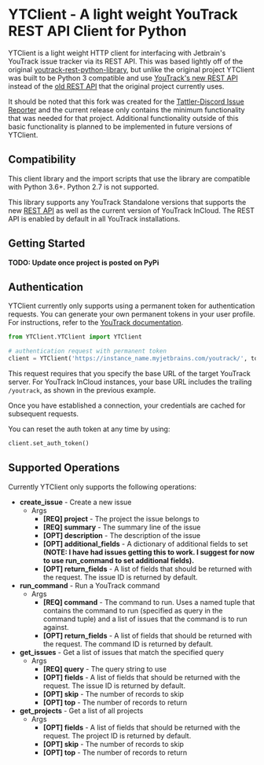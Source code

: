 # YTClient - A light weight YouTrack REST API Client for Python
YTClient is a light weight HTTP client for interfacing with Jetbrain's YouTrack issue tracker via its REST API. This was based
lightly off of the original [youtrack-rest-python-library](https://github.com/JetBrains/youtrack-rest-python-library), but 
unlike the original project YTClient was built to be Python 3 compatible and use [YouTrack's new REST API](https://www.jetbrains.com/help/youtrack/standalone/youtrack-rest-api-reference.html#youtrack-api-based-tools) 
instead of the [old REST API](https://www.jetbrains.com/help/youtrack/standalone/deprecated-rest-api-reference.html) that the original project currently uses.

It should be noted that this fork was created for the [Tattler-Discord Issue Reporter](https://github.com/JoshLee0915/Tattler-DiscordIssueReporter)
and the current release only contains the minimum functionality that was needed for that project. Additional functionality outside
of this basic functionality is planned to be implemented in future versions of YTClient.

## Compatibility
This client library and the import scripts that use the library are compatible with Python 3.6+. Python 2.7 is not supported.

This library supports any YouTrack Standalone versions that supports the new [REST API](https://www.jetbrains.com/help/youtrack/standalone/youtrack-rest-api-reference.html#youtrack-api-based-tools)
as well as the current version of YouTrack InCloud. The REST API is enabled by default in all YouTrack installations.

## Getting Started
**TODO: Update once project is posted on PyPi**

## Authentication
YTClient currently only supports using a permanent token for authentication requests. You can generate your own permanent 
tokens in your user profile. For instructions, refer to the [YouTrack documentation](https://www.jetbrains.com/help/youtrack/standalone/Manage-Permanent-Token.html#obtain-permanent-token).
```python
from YTClient.YTClient import YTClient

# authentication request with permanent token
client = YTClient('https://instance_name.myjetbrains.com/youtrack/', token='perm:abcdefghijklmn')
```
This request requires that you specify the base URL of the target YouTrack server. For YouTrack InCloud instances, your 
base URL includes the trailing `/youtrack`, as shown in the previous example.

Once you have established a connection, your credentials are cached for subsequent requests.

You can reset the auth token at any time by using:

```python
client.set_auth_token()
```

## Supported Operations
Currently YTClient only supports the following operations:
- **create_issue** - Create a new issue
   - Args
      - **[REQ] project** - The project the issue belongs to
      - **[REQ] summary** - The summary line of the issue
      - **[OPT] description** - The description of the issue
      - **[OPT] additional_fields** - A dictionary of additional fields to set **(NOTE: I have had issues getting this to work. I suggest
        for now to use run_command to set additional fields).**
      - **[OPT] return_fields** - A list of fields that should be returned with the request. The issue ID is returned by default.
- **run_command** - Run a YouTrack command
   - Args
      - **[REQ] command** - The command to run. Uses a named tuple that contains the command to run (specified as query in the command tuple) 
        and a list of issues that the command is to run against.
      - **[OPT] return_fields** - A list of fields that should be returned with the request. The command ID is returned by default.
- **get_issues** - Get a list of issues that match the specified query
   - Args
      - **[REQ] query** - The query string to use
      - **[OPT] fields** - A list of fields that should be returned with the request. The issue ID is returned by default.
      - **[OPT] skip** - The number of records to skip
      - **[OPT] top** - The number of records to return
- **get_projects** - Get a list of all projects
   - Args
      - **[OPT] fields** - A list of fields that should be returned with the request. The project ID is returned by default.
      - **[OPT] skip** - The number of records to skip
      - **[OPT] top** - The number of records to return